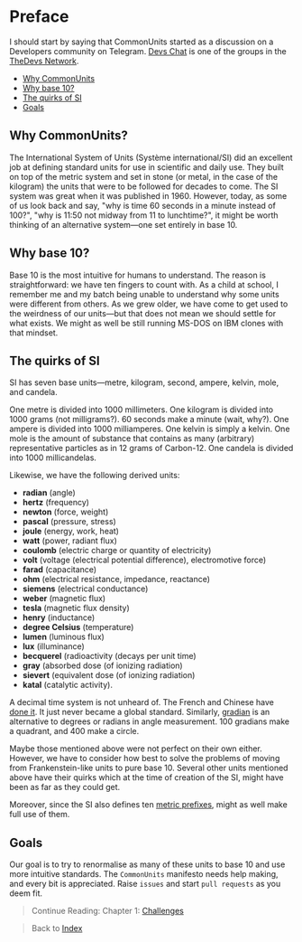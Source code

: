 # Preface

I should start by saying that CommonUnits started as a discussion on a Developers community on Telegram. [Devs Chat](https://t.me/joinchat/A0c--EQUj4XonF3Zw64TWw) is one of the groups in the [TheDevs Network](https://thedevs.network).

- [Why CommonUnits](#why-commonunits)
- [Why base 10?](#why-base-10)
- [The quirks of SI](#the-quirks-of-si)
- [Goals](#goals)

## Why CommonUnits?
The International System of Units (Système international/SI) did an excellent job at defining standard units for use in scientific and daily use. They built on top of the metric system and set in stone (or metal, in the case of the kilogram) the units that were to be followed for decades to come. The SI system was great when it was published in 1960. However, today, as some of us look back and say, "why is time 60 seconds in a minute instead of 100?", "why is 11:50 not midway from 11 to lunchtime?", it might be worth thinking of an alternative system—one set entirely in base 10.

## Why base 10?
Base 10 is the most intuitive for humans to understand. The reason is straightforward: we have ten fingers to count with. As a child at school, I remember me and my batch being unable to understand why some units were different from others. As we grew older, we have come to get used to the weirdness of our units—but that does not mean we should settle for what exists. We might as well be still running MS-DOS on IBM clones with that mindset.

## The quirks of SI
SI has seven base units—metre, kilogram, second, ampere, kelvin, mole, and candela.

One metre is divided into 1000 millimeters.
One kilogram is divided into 1000 grams (not milligrams?).
60 seconds make a minute (wait, why?).
One ampere is divided into 1000 milliamperes.
One kelvin is simply a kelvin.
One mole is the amount of substance that contains as many (arbitrary) representative particles as in 12 grams of Carbon-12.
One candela is divided into 1000 millicandelas.

Likewise, we have the following derived units:
- **radian** (angle)
- **hertz** (frequency)
- **newton** (force, weight)
- **pascal** (pressure, stress)
- **joule** (energy, work, heat)
- **watt** (power, radiant flux)
- **coulomb** (electric charge or quantity of electricity)
- **volt** (voltage  (electrical potential difference), electromotive force)
- **farad** (capacitance)
- **ohm** (electrical resistance, impedance, reactance)
- **siemens** (electrical conductance)
- **weber** (magnetic flux)
- **tesla** (magnetic flux density)
- **henry** (inductance)
- **degree Celsius** (temperature)
- **lumen** (luminous flux)
- **lux** (illuminance)
- **becquerel** (radioactivity  (decays per unit time)
- **gray** (absorbed dose  (of ionizing radiation)
- **sievert** (equivalent dose  (of ionizing radiation)
- **katal** (catalytic activity).

A decimal time system is not unheard of. The French and Chinese have [done it](https://en.wikipedia.org/wiki/Decimal_time). It just never became a global standard. Similarly, [gradian](https://en.wikipedia.org/wiki/Gradian) is an alternative to degrees or radians in angle measurement. 100 gradians make a quadrant, and 400 make a circle.

Maybe those mentioned above were not perfect on their own either. However, we have to consider how best to solve the problems of moving from Frankenstein-like units to pure base 10. Several other units mentioned above have their quirks which at the time of creation of the SI, might have been as far as they could get.

Moreover, since the SI also defines ten [metric prefixes](https://en.wikipedia.org/wiki/Metric_prefix), might as well make full use of them.

## Goals
Our goal is to try to renormalise as many of these units to base 10 and use more intuitive standards. The `CommonUnits` manifesto needs help making, and every bit is appreciated. Raise `issues` and start `pull requests` as you deem fit.

> Continue Reading: Chapter 1: [Challenges](1.Challenges.md)

> Back to [Index](../README.md#chapters)
